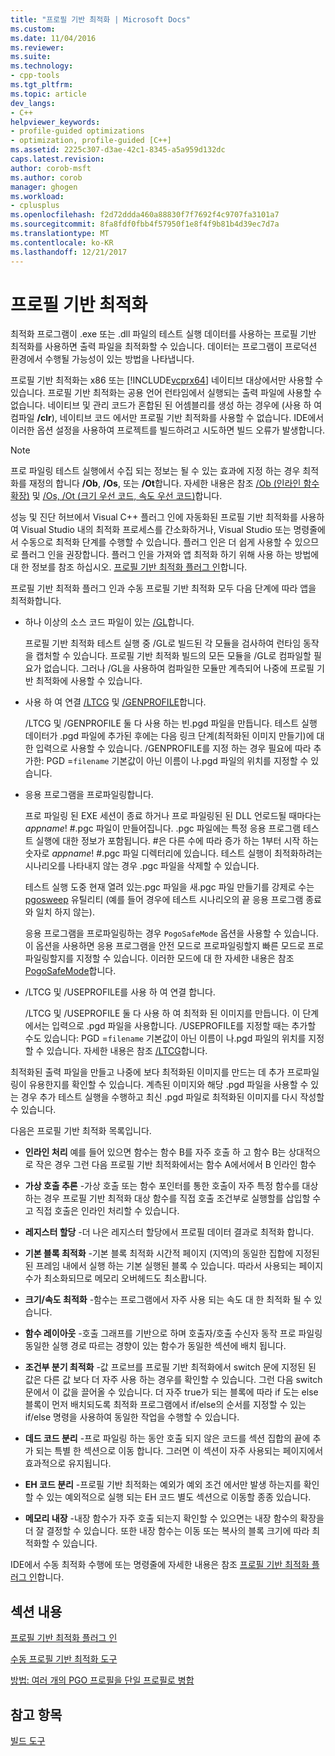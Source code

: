 ```yaml
---
title: "프로필 기반 최적화 | Microsoft Docs"
ms.custom: 
ms.date: 11/04/2016
ms.reviewer: 
ms.suite: 
ms.technology:
- cpp-tools
ms.tgt_pltfrm: 
ms.topic: article
dev_langs:
- C++
helpviewer_keywords:
- profile-guided optimizations
- optimization, profile-guided [C++]
ms.assetid: 2225c307-d3ae-42c1-8345-a5a959d132dc
caps.latest.revision: 
author: corob-msft
ms.author: corob
manager: ghogen
ms.workload:
- cplusplus
ms.openlocfilehash: f2d72ddda460a88830f7f7692f4c9707fa3101a7
ms.sourcegitcommit: 8fa8fdf0fbb4f57950f1e8f4f9b81b4d39ec7d7a
ms.translationtype: MT
ms.contentlocale: ko-KR
ms.lasthandoff: 12/21/2017
---
```

# <a name="profile-guided-optimizations"></a>프로필 기반 최적화
최적화 프로그램이 .exe 또는 .dll 파일의 테스트 실행 데이터를 사용하는 프로필 기반 최적화를 사용하면 출력 파일을 최적화할 수 있습니다. 데이터는 프로그램이 프로덕션 환경에서 수행될 가능성이 있는 방법을 나타냅니다.  
  
 프로필 기반 최적화는 x86 또는 [!INCLUDE[vcprx64](../../assembler/inline/includes/vcprx64_md.md)] 네이티브 대상에서만 사용할 수 있습니다. 프로필 기반 최적화는 공용 언어 런타임에서 실행되는 출력 파일에 사용할 수 없습니다. 네이티브 및 관리 코드가 혼합된 된 어셈블리를 생성 하는 경우에 (사용 하 여 컴파일 **/clr**), 네이티브 코드 에서만 프로필 기반 최적화를 사용할 수 없습니다. IDE에서 이러한 옵션 설정을 사용하여 프로젝트를 빌드하려고 시도하면 빌드 오류가 발생합니다.  
  
> [!NOTE]
>  프로 파일링 테스트 실행에서 수집 되는 정보는 될 수 있는 효과에 지정 하는 경우 최적화를 재정의 합니다 **/Ob**, **/Os**, 또는 **/Ot**합니다. 자세한 내용은 참조 [/Ob (인라인 함수 확장)](../../build/reference/ob-inline-function-expansion.md) 및 [/Os, /Ot (크기 우선 코드, 속도 우선 코드)](../../build/reference/os-ot-favor-small-code-favor-fast-code.md)합니다.  
  
 성능 및 진단 허브에서 Visual C++ 플러그 인에 자동화된 프로필 기반 최적화를 사용하여 Visual Studio 내의 최적화 프로세스를 간소화하거나, Visual Studio 또는 명령줄에서 수동으로 최적화 단계를 수행할 수 있습니다. 플러그 인은 더 쉽게 사용할 수 있으므로 플러그 인을 권장합니다. 플러그 인을 가져와 앱 최적화 하기 위해 사용 하는 방법에 대 한 정보를 참조 하십시오. [프로필 기반 최적화 플러그 인](../../build/reference/profile-guided-optimization-in-the-performance-and-diagnostics-hub.md)합니다.  
  
 프로필 기반 최적화 플러그 인과 수동 프로필 기반 최적화 모두 다음 단계에 따라 앱을 최적화합니다.  
  
-   하나 이상의 소스 코드 파일이 있는 [/GL](../../build/reference/gl-whole-program-optimization.md)합니다.  
  
     프로필 기반 최적화 테스트 실행 중 /GL로 빌드된 각 모듈을 검사하여 런타임 동작을 캡처할 수 있습니다. 프로필 기반 최적화 빌드의 모든 모듈을 /GL로 컴파일할 필요가 없습니다. 그러나 /GL을 사용하여 컴파일한 모듈만 계측되어 나중에 프로필 기반 최적화에 사용할 수 있습니다.  
  
-   사용 하 여 연결 [/LTCG](../../build/reference/ltcg-link-time-code-generation.md) 및 [/GENPROFILE](../../build/reference/genprofile-fastgenprofile-generate-profiling-instrumented-build.md)합니다.  
  
     /LTCG 및 /GENPROFILE 둘 다 사용 하는 빈.pgd 파일을 만듭니다. 테스트 실행 데이터가 .pgd 파일에 추가된 후에는 다음 링크 단계(최적화된 이미지 만들기)에 대한 입력으로 사용할 수 있습니다. /GENPROFILE를 지정 하는 경우 필요에 따라 추가한: PGD =`filename` 기본값이 아닌 이름이 나.pgd 파일의 위치를 지정할 수 있습니다.  
  
-   응용 프로그램을 프로파일링합니다.  
  
     프로 파일링 된 EXE 세션이 종료 하거나 프로 파일링된 된 DLL 언로드될 때마다는 *appname*! #.pgc 파일이 만들어집니다. .pgc 파일에는 특정 응용 프로그램 테스트 실행에 대한 정보가 포함됩니다. #은 다른 수에 따라 증가 하는 1부터 시작 하는 숫자로 *appname*! #.pgc 파일 디렉터리에 있습니다. 테스트 실행이 최적화하려는 시나리오를 나타내지 않는 경우 .pgc 파일을 삭제할 수 있습니다.  
  
     테스트 실행 도중 현재 열려 있는.pgc 파일을 새.pgc 파일 만들기를 강제로 수는 [pgosweep](../../build/reference/pgosweep.md) 유틸리티 (예를 들어 경우에 테스트 시나리오의 끝 응용 프로그램 종료와 일치 하지 않는).  
  
     응용 프로그램을 프로파일링하는 경우 `PogoSafeMode` 옵션을 사용할 수 있습니다. 이 옵션을 사용하면 응용 프로그램을 안전 모드로 프로파일링할지 빠른 모드로 프로파일링할지를 지정할 수 있습니다. 이러한 모드에 대 한 자세한 내용은 참조 [PogoSafeMode](../../build/reference/pogosafemode.md)합니다.  
  
-   /LTCG 및 /USEPROFILE를 사용 하 여 연결 합니다.  
  
     /LTCG 및 /USEPROFILE 둘 다 사용 하 여 최적화 된 이미지를 만듭니다. 이 단계에서는 입력으로 .pgd 파일을 사용합니다. /USEPROFILE를 지정할 때는 추가할 수도 있습니다: PGD =`filename` 기본값이 아닌 이름이 나.pgd 파일의 위치를 지정할 수 있습니다. 자세한 내용은 참조 [/LTCG](../../build/reference/ltcg-link-time-code-generation.md)합니다.  
  
 최적화된 출력 파일을 만들고 나중에 보다 최적화된 이미지를 만드는 데 추가 프로파일링이 유용한지를 확인할 수 있습니다. 계측된 이미지와 해당 .pgd 파일을 사용할 수 있는 경우 추가 테스트 실행을 수행하고 최신 .pgd 파일로 최적화된 이미지를 다시 작성할 수 있습니다.  
  
 다음은 프로필 기반 최적화 목록입니다.  
  
-   **인라인 처리** 예를 들어 있으면 함수는 함수 B를 자주 호출 하 고 함수 B는 상대적으로 작은 경우 그런 다음 프로필 기반 최적화에서는 함수 A에서에서 B 인라인 함수  
  
-   **가상 호출 추론** -가상 호출 또는 함수 포인터를 통한 호출이 자주 특정 함수를 대상 하는 경우 프로필 기반 최적화 대상 함수를 직접 호출 조건부로 실행할를 삽입할 수 고 직접 호출은 인라인 처리할 수 있습니다.  
  
-   **레지스터 할당** -더 나은 레지스터 할당에서 프로필 데이터 결과로 최적화 합니다.  
  
-   **기본 블록 최적화** -기본 블록 최적화 시간적 페이지 (지역)의 동일한 집합에 지정된 된 프레임 내에서 실행 하는 기본 실행된 블록 수 있습니다. 따라서 사용되는 페이지 수가 최소화되므로 메모리 오버헤드도 최소홥니다.  
  
-   **크기/속도 최적화** -함수는 프로그램에서 자주 사용 되는 속도 대 한 최적화 될 수 있습니다.  
  
-   **함수 레이아웃** -호출 그래프를 기반으로 하며 호출자/호출 수신자 동작 프로 파일링 동일한 실행 경로 따르는 경향이 있는 함수가 동일한 섹션에 배치 됩니다.  
  
-   **조건부 분기 최적화** -값 프로브를 프로필 기반 최적화에서 switch 문에 지정된 된 값은 다른 값 보다 더 자주 사용 하는 경우를 확인할 수 있습니다.  그런 다음 switch 문에서 이 값을 끌어올 수 있습니다.  더 자주 true가 되는 블록에 따라 if 도는 else 블록이 먼저 배치되도록 최적화 프로그램에서 if/else의 순서를 지정할 수 있는 if/else 명령을 사용하여 동일한 작업을 수행할 수 있습니다.  
  
-   **데드 코드 분리** -프로 파일링 하는 동안 호출 되지 않은 코드를 섹션 집합의 끝에 추가 되는 특별 한 섹션으로 이동 합니다. 그러면 이 섹션이 자주 사용되는 페이지에서 효과적으로 유지됩니다.  
  
-   **EH 코드 분리** -프로필 기반 최적화는 예외가 예외 조건 에서만 발생 하는지를 확인할 수 있는 예외적으로 실행 되는 EH 코드 별도 섹션으로 이동할 종종 있습니다.  
  
-   **메모리 내장** -내장 함수가 자주 호출 되는지 확인할 수 있으면는 내장 함수의 확장을 더 잘 결정할 수 있습니다. 또한 내장 함수는 이동 또는 복사의 블록 크기에 따라 최적화할 수 있습니다.  
  
 IDE에서 수동 최적화 수행에 또는 명령줄에 자세한 내용은 참조 [프로필 기반 최적화 플러그 인](../../build/reference/profile-guided-optimization-in-the-performance-and-diagnostics-hub.md)합니다.  
  
## <a name="in-this-section"></a>섹션 내용  
 [프로필 기반 최적화 플러그 인](../../build/reference/profile-guided-optimization-in-the-performance-and-diagnostics-hub.md)  
  
 [수동 프로필 기반 최적화 도구](../../build/reference/tools-for-manual-profile-guided-optimization.md)  
  
 [방법: 여러 개의 PGO 프로필을 단일 프로필로 병합](../../build/reference/how-to-merge-multiple-pgo-profiles-into-a-single-profile.md)  
  
## <a name="see-also"></a>참고 항목  
 [ 빌드 도구](../../build/reference/c-cpp-build-tools.md)